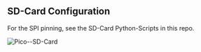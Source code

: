 ## SD-Card Configuration

For the SPI pinning, see the SD-Card Python-Scripts in this repo.

![Pico--SD-Card](https://github.com/Florian-Wilhelm/Raspberry-Pi/assets/77980708/10ef905c-a06a-4749-8ee7-7e512b166b9d)
